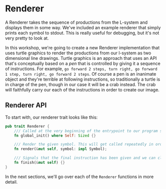 # Renderer

A Renderer takes the sequence of productions from the L-system and displays them in some way. We've included an example renderer that simply prints each symbol to stdout. This is really useful for debugging, but it's not very pretty to look at.

In this workshop, we're going to create a new Renderer implementation that uses turtle graphics to render the productions from our l-system as two dimensional line drawings. Turtle graphics is an approach that uses an API that's conceptually based on a _pen_ that is controlled by giving it a sequence of instructions. For example, `go forward 2 steps, turn right, go forward 1 step, turn right, go forward 2 steps`. Of course a pen is an inanimate object and they're terrible at following instructions, so traditionally a turtle is in charge of the pen, though in our case it will be a crab instead. The crab will faithfully carry our each of the instructions in order to create our image.

## Renderer API

To start with, our renderer trait looks like this:

```rust
pub trait Renderer {
    /// Called at the very beginning of the entrypoint to our program so that the renderer can create a window if needed
    fn global_init() where Self: Sized {}

    /// Render the given symbol. This will get called repeatedly in order to create our images
    fn render(&mut self, symbol: impl Symbol);

    /// Signals that the final instruction has been given and we can clean up and do any finalization that's required
    fn finish(&mut self) {}
}
```

In the next sections, we'll go over each of the `Renderer` functions in more detail.

